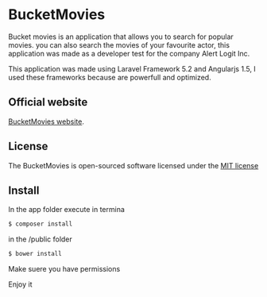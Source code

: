 # BucketMovies

Bucket movies is an application that allows you to search for popular movies. you can also  search the movies of your favourite actor, this application was made as a developer test for the company Alert Logit Inc. 

This application was made using Laravel Framework 5.2 and Angularjs 1.5, I used these frameworks because are powerfull and optimized.

## Official website

[BucketMovies website](http://bucketapps.co).

## License

The BucketMovies is open-sourced software licensed under the [MIT license](http://opensource.org/licenses/MIT)

## Install

In the app folder execute in termina

```bash
$ composer install
```
in the /public folder 

```bash
$ bower install 
```
Make suere you have permissions

Enjoy it